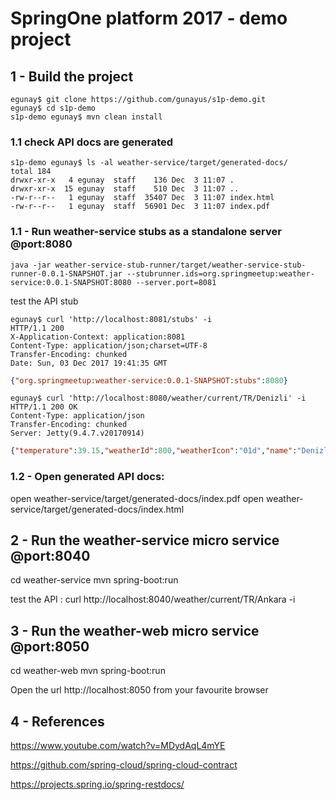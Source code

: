 # SpringOne platform 2017 - demo project

## 1 - Build the project

```shell
egunay$ git clone https://github.com/gunayus/s1p-demo.git
egunay$ cd s1p-demo
s1p-demo egunay$ mvn clean install
```

### 1.1 check API docs are generated
```shell
s1p-demo egunay$ ls -al weather-service/target/generated-docs/
total 184
drwxr-xr-x   4 egunay  staff    136 Dec  3 11:07 .
drwxr-xr-x  15 egunay  staff    510 Dec  3 11:07 ..
-rw-r--r--   1 egunay  staff  35407 Dec  3 11:07 index.html
-rw-r--r--   1 egunay  staff  56901 Dec  3 11:07 index.pdf
```


### 1.1 - Run weather-service stubs as a standalone server @port:8080
```shell
java -jar weather-service-stub-runner/target/weather-service-stub-runner-0.0.1-SNAPSHOT.jar --stubrunner.ids=org.springmeetup:weather-service:0.0.1-SNAPSHOT:8080 --server.port=8081
```

test the API stub 

```shell
egunay$ curl 'http://localhost:8081/stubs' -i
HTTP/1.1 200 
X-Application-Context: application:8081
Content-Type: application/json;charset=UTF-8
Transfer-Encoding: chunked
Date: Sun, 03 Dec 2017 19:41:35 GMT
```

```json
{"org.springmeetup:weather-service:0.0.1-SNAPSHOT:stubs":8080}
```

```shell
egunay$ curl 'http://localhost:8080/weather/current/TR/Denizli' -i
HTTP/1.1 200 OK
Content-Type: application/json
Transfer-Encoding: chunked
Server: Jetty(9.4.7.v20170914)
```

```json
{"temperature":39.15,"weatherId":800,"weatherIcon":"01d","name":"Denizli","timestamp":1505824065}
```

### 1.2 - Open generated API docs:
open weather-service/target/generated-docs/index.pdf
open weather-service/target/generated-docs/index.html

## 2 - Run the weather-service micro service @port:8040

cd weather-service
mvn spring-boot:run

test the API : 
curl http://localhost:8040/weather/current/TR/Ankara -i


## 3 - Run the weather-web micro service @port:8050

cd weather-web
mvn spring-boot:run

Open the url http://localhost:8050 from your favourite browser

## 4 - References

https://www.youtube.com/watch?v=MDydAqL4mYE

https://github.com/spring-cloud/spring-cloud-contract

https://projects.spring.io/spring-restdocs/

